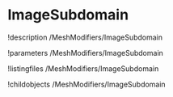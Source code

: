 <!-- MOOSE Documentation Stub: Remove this when content is added. -->

# ImageSubdomain
!description /MeshModifiers/ImageSubdomain

!parameters /MeshModifiers/ImageSubdomain

!listingfiles /MeshModifiers/ImageSubdomain

!childobjects /MeshModifiers/ImageSubdomain
